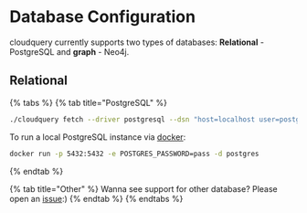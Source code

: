 # Database Configuration

cloudquery currently supports two types of databases: **Relational** - PostgreSQL and **graph** - Neo4j.

## Relational

{% tabs %}
{% tab title="PostgreSQL" %}
```bash
./cloudquery fetch --driver postgresql --dsn "host=localhost user=postgres password=pass database=postgres port=5432"
```

To run a local PostgreSQL instance via [docker](https://hub.docker.com/_/postgres):

```bash
docker run -p 5432:5432 -e POSTGRES_PASSWORD=pass -d postgres
```
{% endtab %}

{% tab title="Other" %}
Wanna see support for other database? Please open an [issue](https://github.com/cloudquery/cloudquery/issues):\)
{% endtab %}
{% endtabs %}

